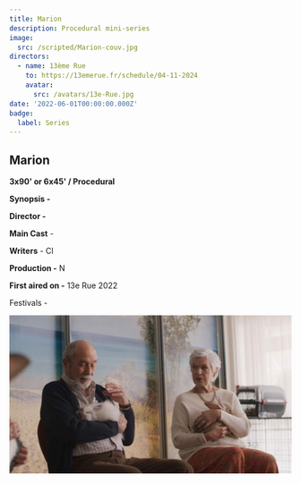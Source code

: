 ```yaml
---
title: Marion
description: Procedural mini-series
image:
  src: /scripted/Marion-couv.jpg
directors:
  - name: 13ème Rue
    to: https://13emerue.fr/schedule/04-11-2024
    avatar:
      src: /avatars/13e-Rue.jpg
date: '2022-06-01T00:00:00.000Z'
badge:
  label: Series
---
```


## Marion

**3x90'  or 6x45' / Procedural**

**Synopsis -**

**Director -**

**Main Cast** -

**Writers** - Cl

**Production -** N

**First aired on -** 13e Rue 2022

Festivals -

![Septieme-Ciel.jpg](/scripted/Septieme-Ciel.jpg)
